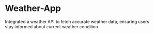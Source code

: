 # Weather-App
Integrated a weather API to fetch accurate weather data, ensuring users stay informed about current weather condition  

  
